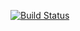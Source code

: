 [![Build Status](https://travis-ci.org/mluukkai/ohtu-koe.svg?branch=master)](https://travis-ci.org/mluukkai/ohtu-koe)
